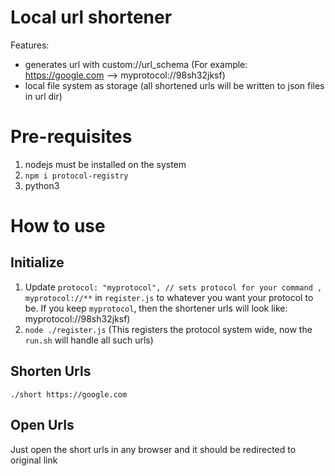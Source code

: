# Local url shortener
Features:
- generates url with custom://url_schema (For example: https://google.com --> myprotocol://98sh32jksf)
- local file system as storage (all shortened urls will be written to json files in url dir)

# Pre-requisites
1. nodejs must be installed on the system
2. `npm i protocol-registry`
3. python3

# How to use
## Initialize
1. Update `protocol: "myprotocol", // sets protocol for your command , myprotocol://**` in `register.js` to whatever you want your protocol to be. If you keep `myprotocol`, then the shortener urls will look like: myprotocol://98sh32jksf)
2. `node ./register.js` (This registers the protocol system wide, now the `run.sh` will handle all such urls)

## Shorten Urls
`./short https://google.com`

## Open Urls
Just open the short urls in any browser and it should be redirected to original link